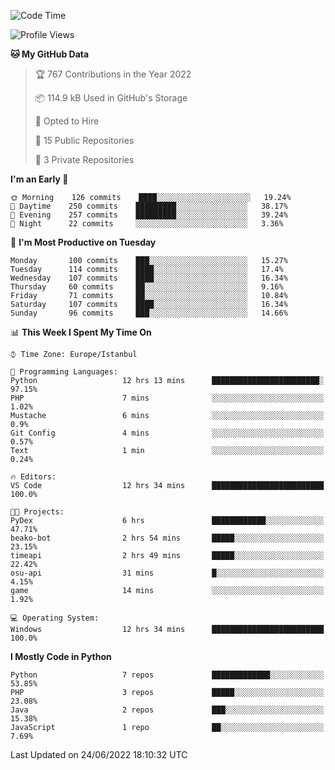 <!--START_SECTION:waka-->
![Code Time](http://img.shields.io/badge/Code%20Time-334%20hrs%2026%20mins-blue)

![Profile Views](http://img.shields.io/badge/Profile%20Views-0-blue)

**🐱 My GitHub Data** 

> 🏆 767 Contributions in the Year 2022
 > 
> 📦 114.9 kB Used in GitHub's Storage 
 > 
> 💼 Opted to Hire
 > 
> 📜 15 Public Repositories 
 > 
> 🔑 3 Private Repositories  
 > 
**I'm an Early 🐤** 

```text
🌞 Morning    126 commits    ████░░░░░░░░░░░░░░░░░░░░░   19.24% 
🌆 Daytime    250 commits    █████████░░░░░░░░░░░░░░░░   38.17% 
🌃 Evening    257 commits    █████████░░░░░░░░░░░░░░░░   39.24% 
🌙 Night      22 commits     ░░░░░░░░░░░░░░░░░░░░░░░░░   3.36%

```
📅 **I'm Most Productive on Tuesday** 

```text
Monday       100 commits    ███░░░░░░░░░░░░░░░░░░░░░░   15.27% 
Tuesday      114 commits    ████░░░░░░░░░░░░░░░░░░░░░   17.4% 
Wednesday    107 commits    ████░░░░░░░░░░░░░░░░░░░░░   16.34% 
Thursday     60 commits     ██░░░░░░░░░░░░░░░░░░░░░░░   9.16% 
Friday       71 commits     ██░░░░░░░░░░░░░░░░░░░░░░░   10.84% 
Saturday     107 commits    ████░░░░░░░░░░░░░░░░░░░░░   16.34% 
Sunday       96 commits     ███░░░░░░░░░░░░░░░░░░░░░░   14.66%

```


📊 **This Week I Spent My Time On** 

```text
⌚︎ Time Zone: Europe/Istanbul

💬 Programming Languages: 
Python                   12 hrs 13 mins      ████████████████████████░   97.15% 
PHP                      7 mins              ░░░░░░░░░░░░░░░░░░░░░░░░░   1.02% 
Mustache                 6 mins              ░░░░░░░░░░░░░░░░░░░░░░░░░   0.9% 
Git Config               4 mins              ░░░░░░░░░░░░░░░░░░░░░░░░░   0.57% 
Text                     1 min               ░░░░░░░░░░░░░░░░░░░░░░░░░   0.24%

🔥 Editors: 
VS Code                  12 hrs 34 mins      █████████████████████████   100.0%

🐱‍💻 Projects: 
PyDex                    6 hrs               ████████████░░░░░░░░░░░░░   47.71% 
beako-bot                2 hrs 54 mins       █████░░░░░░░░░░░░░░░░░░░░   23.15% 
timeapi                  2 hrs 49 mins       █████░░░░░░░░░░░░░░░░░░░░   22.42% 
osu-api                  31 mins             █░░░░░░░░░░░░░░░░░░░░░░░░   4.15% 
game                     14 mins             ░░░░░░░░░░░░░░░░░░░░░░░░░   1.92%

💻 Operating System: 
Windows                  12 hrs 34 mins      █████████████████████████   100.0%

```

**I Mostly Code in Python** 

```text
Python                   7 repos             █████████████░░░░░░░░░░░░   53.85% 
PHP                      3 repos             █████░░░░░░░░░░░░░░░░░░░░   23.08% 
Java                     2 repos             ███░░░░░░░░░░░░░░░░░░░░░░   15.38% 
JavaScript               1 repo              ██░░░░░░░░░░░░░░░░░░░░░░░   7.69%

```



 Last Updated on 24/06/2022 18:10:32 UTC
<!--END_SECTION:waka-->

<!--
**3nws/3nws** is a ✨ _special_ ✨ repository because its `README.md` (this file) appears on your GitHub profile.

Here are some ideas to get you started:

- 🔭 I’m currently working on ...
- 🌱 I’m currently learning ...
- 👯 I’m looking to collaborate on ...
- 🤔 I’m looking for help with ...
- 💬 Ask me about ...
- 📫 How to reach me: ...
- 😄 Pronouns: ...
- ⚡ Fun fact: ...
-->
